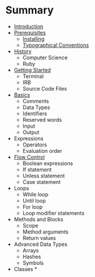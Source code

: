 # Summary

* [Introduction](README.md)
* [Prerequisites](prerequisites/README.md)
   * [Installing](prerequisites/installing.md)
   * [Typographical Conventions](prerequisites/typographical_conventions.md)
* [History](history/README.md)
   * Computer Science
   * Ruby
* [Getting Started](getting_started/README.md)
   * Terminal
   * IRB
   * Source Code Files
* [Basics](basics/README.md)
   * Comments
   * Data Types
   * Identifiers
   * Reserved words
   * Input
   * Output
* Expressions
   * Operators
   * Evaluation order
* [Flow Control](flow_control/README.md)
   * Boolean expressions
   * If statement
   * Unless statement
   * Case statement
* Loops
   * While loop
   * Until loop
   * For loop
   * Loop modifier statements
* Methods and Blocks
   * Scope
   * Method arguments
   * Return values
* Advanced Data Types
   * Arrays
   * Hashes
   * Symbols
* Classes
   * 
